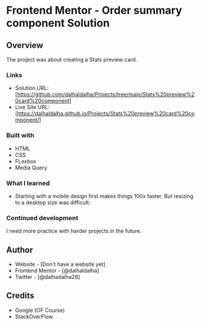# Frontend Mentor - Order summary component Solution

## Overview

The project was about creating a Stats preview card.

### Links

- Solution URL: [https://github.com/dalhaldalha/Projects/tree/main/Stats%20preview%20card%20component]
- Live Site URL: [https://dalhaldalha.github.io/Projects/Stats%20preview%20card%20component/]

### Built with

- HTML
- CSS 
- FLexbox
- Media Query

### What I learned

- Starting with a mobile design first makes things 100x faster. But resizing to a desktop size was difficult.


### Continued development

I need more practice with harder projects in the future. 

## Author

- Website - [Don't have a website yet]
- Frontend Mentor - [@dalhaldalha]
- Twitter - [@dalhadalha28]

## Credits

- Google (OF Course)
- StackOverFlow